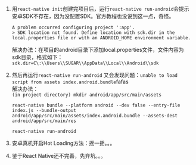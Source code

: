 1. 用`react-native init`创建完项目后，运行`react-native run-android`会提示安卓SDK不存在，因为没配置SDK。官方教程也没说到这一点，奇怪。

   ```
   A problem occurred configuring project ':app'.
   > SDK location not found. Define location with sdk.dir in the local.properties file or with an ANDROID_HOME environment variable.
   ```

   解决办法：在项目的android目录下添加local.properties文件，文件内容为sdk目录，格式如下：  
   `sdk.dir=C\:\\Users\\SUGAR\\AppData\\Local\\Android\\sdk`

2. 然后再运行`react-native run-android` 又会发现问题：`unable to load script from assets index.android.bundle`fafas  
   解决办法：  
   `(in project directory) mkdir android/app/src/main/assets`

   `react-native bundle --platform android --dev false --entry-file index.js --bundle-output android/app/src/main/assets/index.android.bundle --assets-dest android/app/src/main/res`

   `react-native run-android`

3. 安卓真机开启Hot Loading方法：摇一摇。。。

4. 鉴于React Native还不完善，先弃坑。。。



